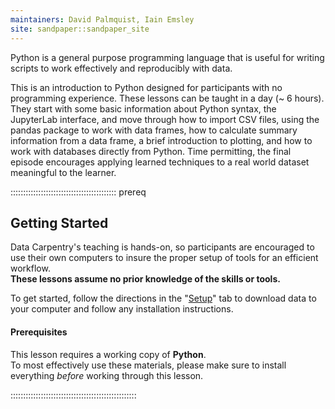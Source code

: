 ```yaml
---
maintainers: David Palmquist, Iain Emsley
site: sandpaper::sandpaper_site
---
```


Python is a general purpose programming language that is useful for writing scripts to work effectively and reproducibly with data.

This is an introduction to Python designed for participants with no programming experience. These lessons can be taught in a day (~ 6 hours). They start with some basic information about Python syntax, the JupyterLab interface, and move through how to import CSV files, using the pandas package to work with data frames, how to calculate summary information from a data frame, a brief introduction to plotting, and how to work with databases directly from Python.  Time permitting, the final episode encourages applying learned techniques to a real world dataset meaningful to the learner. 

::::::::::::::::::::::::::::::::::::::::::  prereq

## Getting Started

Data Carpentry's teaching is hands-on, so participants are encouraged to use
their own computers to insure the proper setup of tools for an efficient
workflow. <br>**These lessons assume no prior knowledge of the skills or tools.**

To get started, follow the directions in the "[Setup](learners/setup.md)" tab to
download data to your computer and follow any installation instructions.

#### Prerequisites

This lesson requires a working copy of **Python**.
<br>To most effectively use these materials, please make sure to install
everything *before* working through this lesson.


::::::::::::::::::::::::::::::::::::::::::::::::::


